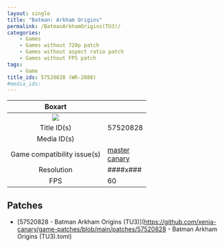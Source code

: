 ```yaml
---
layout: single
title: "Batman: Arkham Origins"
permalink: /BatmanArkhamOrigins(TU3)/
categories:
    - Games
    - Games without 720p patch
    - Games without aspect ratio patch
    - Games without FPS patch
tags:
    - Game
title_ids: 57520828 (WR-2088)
#media_ids:
---
```


| Boxart                      |                                                                            |
| :----:                      | :-                                                                         |
| ![](https://download-ssl.xbox.com/content/images/66acd000-77fe-1000-9115-d80257520828/1033/boxartlg.jpg) |
| Title ID(s)                 | 57520828                                                                   |
| Media ID(s)                 |                                                                    |
| Game compatibility issue(s) | [master](https://github.com/xenia-project/game-compatibility/issues/)<br>[canary](https://github.com/xenia-canary/game-compatibility/issues/) |
| Resolution                  | ####x###                                                                   |
| FPS                         | 60                                                                         |

## Patches
* [57520828 - Batman Arkham Origins (TU3)](https://github.com/xenia-canary/game-patches/blob/main/patches/57520828 - Batman Arkham Origins (TU3).toml)

<!--This page was generated by a script. You can remove this comment once the page is verified to be free of mistakes.-->
